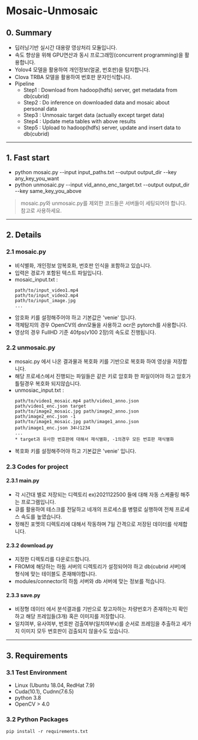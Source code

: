 # Mosaic-Unmosaic

## 0. Summary
- 딥러닝기반 실시간 대용량 영상처리 모듈입니다.
- 속도 향상을 위해 GPU연산과 동시 프로그래밍(concurrent programming)을 활용합니다.
- Yolov4 모델을 활용하여 개인정보(얼굴, 번호판)을 탐지합니다.
- Clova TRBA 모델을 활용하여 번호판 문자인식합니다.
- Pipeline
  - Step1 : Download from hadoop(hdfs) server, get metadata from db(cubrid)
  - Step2 : Do inference on downloaded data and mosaic about personal data 
  - Step3 : Unmosaic target data (actually except target data)
  - Step4 : Update meta tables with above results
  - Step5 : Upload to hadoop(hdfs) server, update and insert data to db(cubrid)
-----------
## 1. Fast start
- python mosaic.py --input input_paths.txt --output output_dir --key any_key_you_want
- python unmosaic.py --input vid_anno_enc_target.txt --output output_dir --key same_key_you_above
> mosaic.py와 unmosaic.py를 제외한 코드들은 서버들이 세팅되어야 합니다. 참고로 사용하세요.
-----------
## 2. Details
### 2.1 mosaic.py
- 비식별화, 개인정보 암복호화, 번호판 인식을 포함하고 있습니다.
- 입력은 경로가 포함된 텍스트 파일입니다.
-  mosaic_input.txt :
   ```
   path/to/input_video1.mp4
   path/to/input_video2.mp4
   path/to/input_image.jpg
   ...
   ```
- 암호화 키를 설정해주어야 하고 기본값은 'venie' 입니다.
- 객체탐지의 경우 OpenCV의 dnn모듈을 사용하고 ocr은 pytorch를 사용합니다.
- 영상의 경우 FullHD 기준 40fps(v100 2장)의 속도로 진행됩니다.

### 2.2 unmosaic.py
- mosaic.py 에서 나온 결과물과 복호화 키를 기반으로 복호화 하여 영상을 저장합니다.
- 해당 프로세스에서 진행되는 파일들은 같은 키로 암호화 한 파일이어야 하고 암호가 틀릴경우 복호화 되지않습니다.
- unmosiac_input.txt :
    ```
    path/to/video1_mosaic.mp4 path/video1_anno.json path/video1_enc.json target
    path/to/image2_mosaic.jpg path/image2_anno.json path/image2_enc.json -1
    path/to/image1_mosaic.jpg path/image1_anno.json path/image1_enc.json 34나1234
    ...
    * target과 유사한 번호판에 대해서 재식별화, -1의경우 모든 번호판 재식별화
    ```
- 복호화 키를 설정해주어야 하고 기본값은 'venie' 입니다.

### 2.3 Codes for project
#### 2.3.1 main.py
- 각 시간대 별로 저장되는 디렉토리 ex)2021122500 들에 대해 자동 스케쥴링 해주는 프로그램입니다.
- 큐를 활용하여 테스크를 전달하고 네개의 프로세스를 병렬로 실행하여 전체 프로세스 속도를 높였습니다.
- 정해진 포멧의 디렉토리에 대해서 작동하며 7일 간격으로 저장된 데이터를 삭제합니다. 
#### 2.3.2 download.py
- 지정한 디렉토리를 다운로드합니다.
- FROM에 해당하는 하둡 서버의 디렉토리가 설정되어야 하고 db(cubrid 서버)에 형식에 맞는 테이블도 존재해야합니다.
- modules/connector의 하둡 서버와 db 서버에 맞는 정보를 적습니다.
#### 2.3.3 save.py
- 비정형 데이터 에서 분석결과를 기반으로 찾고자하는 차량번호가 존재하는지 확인하고 해당 프레임들(3개) 혹은 이미지를 저장합니다.
- 일치여부, 유사여부, 번호판 검출여부(일치여부x)를 순서로 프레임을 추출하고 세가지 이미지 모두 번호판이 검출되지 않을수도 있습니다.
------------
## 3. Requirements
### 3.1 Test Environment
- Linux (Ubuntu 18.04, RedHat 7.9)
- Cuda(10.1), Cudnn(7.6.5)
- python 3.8
- OpenCV > 4.0
### 3.2 Python Packages
```
pip install -r requirements.txt
```